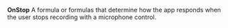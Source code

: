 **OnStop** A formula or formulas that determine how the app responds when the user stops recording with a microphone control.
